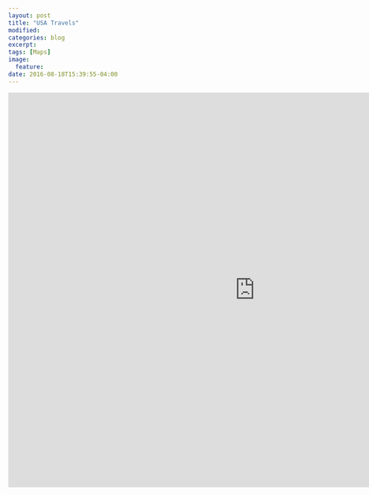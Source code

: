 ```yaml
---
layout: post
title: "USA Travels"
modified:
categories: blog
excerpt:
tags: [Maps]
image:
  feature:
date: 2016-08-18T15:39:55-04:00
---
```


<iframe width="1000" height="800" src="https://cdn.rawgit.com/vincentpham1991/bdde5f0ad54449717bacbf75b6eeee96/raw/42346ea0c1ce3d0c9976f6a5e7e5198a19324e4b/index.html" frameborder="0" scrolling="no" ></iframe>
